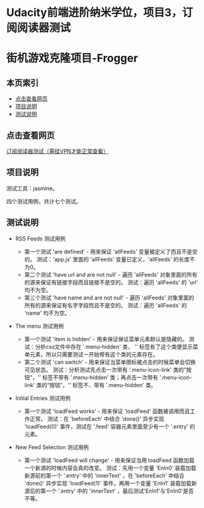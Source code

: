 Udacity前端进阶纳米学位，项目3，订阅阅读器测试
=======
# 街机游戏克隆项目-Frogger

## <i class="icon-list"></i> 本页索引

* [点击查看网页](#点击查看网页)
* [项目说明](#项目说明)
* [测试说明](#测试说明)

## 点击查看网页

[订阅阅读器测试（需挂VPN才能正常查看）](https://sansregret.github.io/udacity/project-three/index)

## 项目说明

测试工具：jasmine。

四个测试用例，共计七个测试。

## 测试说明

- RSS Feeds 测试用例
    - 第一个测试 'are defined' - 用来保证 'allFeeds' 变量被定义了而且不是空的。
      测试：'app.js' 里面的 'allFeeds' 变量已定义，'allFeeds' 的长度不为0。
    - 第二个测试 'have url and are not null' - 遍历 'allFeeds' 对象里面的所有的源来保证有链接字段而且链接不是空的。
      测试：遍历 'allFeeds' 的 'url' 均不为空。
    - 第三个测试 'have name and are not null' - 遍历 'allFeeds' 对象里面的所有的源来保证有名字字段而且不是空的。
      测试：遍历 'allFeeds' 的 'name' 均不为空。

- The menu 测试用例
    - 第一个测试 'item is hidden' - 用来保证保证菜单元素默认是隐藏的。
      测试：分析css文件中存在 '.menu-hidden' 类， '<body>' 标签有了这个类便显示菜单元素，所以只需要测试一开始带有这个类的元素存在。
    - 第二个测试 'can switch' - 用来保证当菜单图标被点击的时候菜单会切换可见状态。
      测试：分析测试先点击一次带有 '.menu-icon-link' 类的“按钮”，'<body>' 标签不带有 '.menu-hidden' 类；再点击一次带有 '.menu-icon-link' 类的“按钮”，'<body>' 标签不、带有 '.menu-hidden' 类。

- Initial Entries 测试用例
    - 第一个测试 'loadFeed works' - 用来保证 'loadFeed' 函数被调用而且工作正常。
      测试：在 'beforeEach' 中结合 'done()' 异步实现 'loadFeed(0)' 事件，测试在 '.feed' 容器元素里面至少有一个 '.entry' 的元素。

- New Feed Selection 测试用例
    - 第一个测试 'loadFeed will change' - 用来保证当用 loadFeed 函数加载一个新源的时候内容会真的改变。
      测试：先用一个变量 'EnIn0' 装载加载新源前的第一个 '.entry' 中的 'innerText' ，在 'beforeEach' 中结合 'done()' 异步实现 'loadFeed(1)' 事件，再用一个变量 'EnIn1' 装载加载新源后的第一个 '.entry' 中的 'innerText' ，最后测试'EnIn1'与'EnIn0'是否不等。
